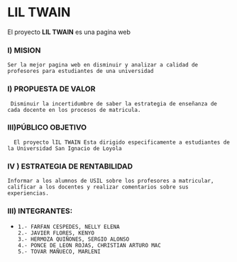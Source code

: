 #  LIL TWAIN

El proyecto **LIL TWAIN** es una pagina web 

 ### I) MISION
 
 	Ser la mejor pagina web en disminuir y analizar a calidad de profesores para estudiantes de una universidad 

 ### I) PROPUESTA DE VALOR 
 
	 Disminuir la incertidumbre de saber la estrategia de enseñanza de cada docente en los procesos de matricula. 

 ### III)PÚBLICO OBJETIVO 
 
	  El proyecto lIL TWAIN Esta dirigido especificamente a estudiantes de la Universidad San Ignacio de Loyola
	  
### IV ) ESTRATEGIA DE RENTABILIDAD

	Informar a los alumnos de USIL sobre los profesores a matricular, calificar a los docentes y realizar comentarios sobre sus experiencias. 
	
 ### III) INTEGRANTES:
*
      1.- FARFAN CESPEDES, NELLY ELENA
      2.- JAVIER FLORES, KENYO
      3.- HERMOZA QUIÑONES, SERGIO ALONSO
      4.- PONCE DE LEON ROJAS, CHRISTIAN ARTURO MAC
      5.- TOVAR MAÑUECO, MARLENI
